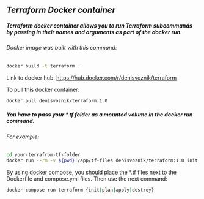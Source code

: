 
## _Terraform Docker container_


##### Terraform docker container allows you to run Terraform subcommands by passing in their names and arguments as part of the docker run.

###### Docker image was built with this command:
```sh
docker build -t terraform .
```
  

Link to docker hub:
https://hub.docker.com/r/denisvoznik/terraform

To pull this docker container:
```sh
docker pull denisvoznik/terraform:1.0
```

##### You have to pass your *.tf folder as a mounted volume in the docker run command.

###### For example:

```sh
cd your-terrafrom-tf-folder
docker run --rm -v ${pwd}:/app/tf-files denisvoznik/terraform:1.0 init
```

By using docker compose, you should place the *.tf files next to the Dockerfile and compose.yml files.
Then use the next command:
```sh
docker compose run terraform {init|plan|apply|destroy}
```
